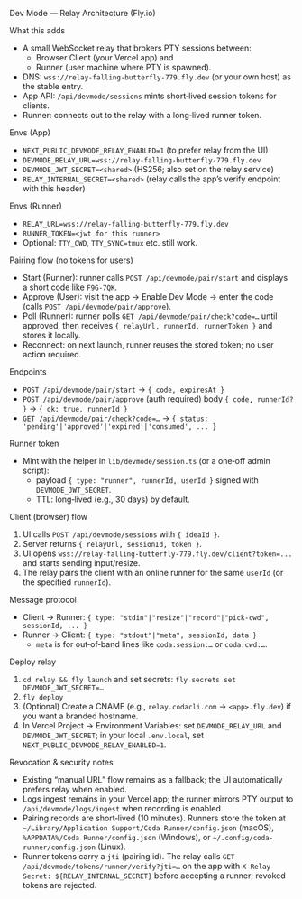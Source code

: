 Dev Mode — Relay Architecture (Fly.io)

What this adds

- A small WebSocket relay that brokers PTY sessions between:
  - Browser Client (your Vercel app) and
  - Runner (user machine where PTY is spawned).
- DNS: `wss://relay-falling-butterfly-779.fly.dev` (or your own host) as the stable entry.
- App API: `/api/devmode/sessions` mints short‑lived session tokens for clients.
- Runner: connects out to the relay with a long‑lived runner token.

Envs (App)

- `NEXT_PUBLIC_DEVMODE_RELAY_ENABLED=1` (to prefer relay from the UI)
- `DEVMODE_RELAY_URL=wss://relay-falling-butterfly-779.fly.dev`
- `DEVMODE_JWT_SECRET=<shared>` (HS256; also set on the relay service)
- `RELAY_INTERNAL_SECRET=<shared>` (relay calls the app’s verify endpoint with this header)

Envs (Runner)

- `RELAY_URL=wss://relay-falling-butterfly-779.fly.dev`
- `RUNNER_TOKEN=<jwt for this runner>`
- Optional: `TTY_CWD`, `TTY_SYNC=tmux` etc. still work.

Pairing flow (no tokens for users)

- Start (Runner): runner calls `POST /api/devmode/pair/start` and displays a short code like `F9G-7QK`.
- Approve (User): visit the app → Enable Dev Mode → enter the code (calls `POST /api/devmode/pair/approve`).
- Poll (Runner): runner polls `GET /api/devmode/pair/check?code=…` until approved, then receives `{ relayUrl, runnerId, runnerToken }` and stores it locally.
- Reconnect: on next launch, runner reuses the stored token; no user action required.

Endpoints

- `POST /api/devmode/pair/start` → `{ code, expiresAt }`
- `POST /api/devmode/pair/approve` (auth required) body `{ code, runnerId? }` → `{ ok: true, runnerId }`
- `GET /api/devmode/pair/check?code=…` → `{ status: 'pending'|'approved'|'expired'|'consumed', ... }`

Runner token

- Mint with the helper in `lib/devmode/session.ts` (or a one‑off admin script):
  - payload `{ type: "runner", runnerId, userId }` signed with `DEVMODE_JWT_SECRET`.
  - TTL: long‑lived (e.g., 30 days) by default.

Client (browser) flow

1) UI calls `POST /api/devmode/sessions` with `{ ideaId }`.
2) Server returns `{ relayUrl, sessionId, token }`.
3) UI opens `wss://relay-falling-butterfly-779.fly.dev/client?token=...` and starts sending input/resize.
4) The relay pairs the client with an online runner for the same `userId` (or the specified `runnerId`).

Message protocol

- Client → Runner: `{ type: "stdin"|"resize"|"record"|"pick-cwd", sessionId, ... }`
- Runner → Client: `{ type: "stdout"|"meta", sessionId, data }`  
  - `meta` is for out‑of‑band lines like `coda:session:…` or `coda:cwd:…`.

Deploy relay

1) `cd relay && fly launch` and set secrets: `fly secrets set DEVMODE_JWT_SECRET=…`
2) `fly deploy`
3) (Optional) Create a CNAME (e.g., `relay.codacli.com` → `<app>.fly.dev`) if you want a branded hostname.
4) In Vercel Project → Environment Variables: set `DEVMODE_RELAY_URL` and `DEVMODE_JWT_SECRET`; in your local `.env.local`, set `NEXT_PUBLIC_DEVMODE_RELAY_ENABLED=1`.

Revocation & security notes

- Existing “manual URL” flow remains as a fallback; the UI automatically prefers relay when enabled.
- Logs ingest remains in your Vercel app; the runner mirrors PTY output to `/api/devmode/logs/ingest` when recording is enabled.
- Pairing records are short‑lived (10 minutes). Runners store the token at `~/Library/Application Support/Coda Runner/config.json` (macOS), `%APPDATA%/Coda Runner/config.json` (Windows), or `~/.config/coda-runner/config.json` (Linux).
- Runner tokens carry a `jti` (pairing id). The relay calls `GET /api/devmode/tokens/runner/verify?jti=…` on the app with `X-Relay-Secret: ${RELAY_INTERNAL_SECRET}` before accepting a runner; revoked tokens are rejected.
